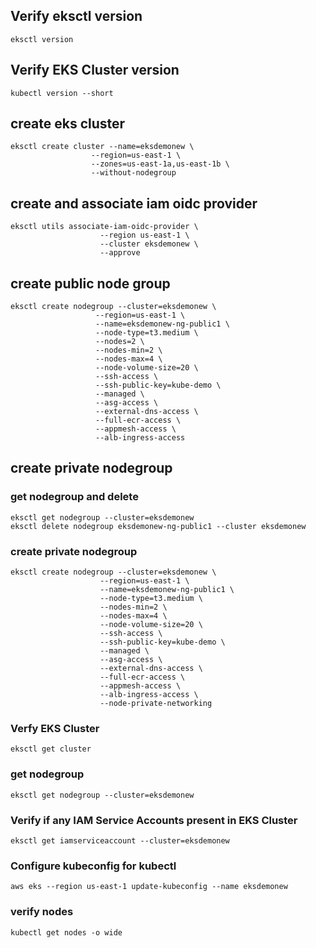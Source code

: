 ## Verify eksctl version
    eksctl version

## Verify EKS Cluster version
    kubectl version --short

## create eks cluster
    eksctl create cluster --name=eksdemonew \
                      --region=us-east-1 \
                      --zones=us-east-1a,us-east-1b \
                      --without-nodegroup 

## create and associate iam oidc provider
    eksctl utils associate-iam-oidc-provider \
                        --region us-east-1 \
                        --cluster eksdemonew \
                        --approve

## create public node group
    eksctl create nodegroup --cluster=eksdemonew \
                       --region=us-east-1 \
                       --name=eksdemonew-ng-public1 \
                       --node-type=t3.medium \
                       --nodes=2 \
                       --nodes-min=2 \
                       --nodes-max=4 \
                       --node-volume-size=20 \
                       --ssh-access \
                       --ssh-public-key=kube-demo \
                       --managed \
                       --asg-access \
                       --external-dns-access \
                       --full-ecr-access \
                       --appmesh-access \
                       --alb-ingress-access 

## create private nodegroup

### get nodegroup and delete
    eksctl get nodegroup --cluster=eksdemonew
    eksctl delete nodegroup eksdemonew-ng-public1 --cluster eksdemonew

### create private nodegroup
    eksctl create nodegroup --cluster=eksdemonew \
                        --region=us-east-1 \
                        --name=eksdemonew-ng-public1 \
                        --node-type=t3.medium \
                        --nodes-min=2 \
                        --nodes-max=4 \
                        --node-volume-size=20 \
                        --ssh-access \
                        --ssh-public-key=kube-demo \
                        --managed \
                        --asg-access \
                        --external-dns-access \
                        --full-ecr-access \
                        --appmesh-access \
                        --alb-ingress-access \
                        --node-private-networking     

### Verfy EKS Cluster
    eksctl get cluster      

### get nodegroup 
    eksctl get nodegroup --cluster=eksdemonew

### Verify if any IAM Service Accounts present in EKS Cluster
    eksctl get iamserviceaccount --cluster=eksdemonew

### Configure kubeconfig for kubectl
    aws eks --region us-east-1 update-kubeconfig --name eksdemonew

### verify nodes
    kubectl get nodes -o wide